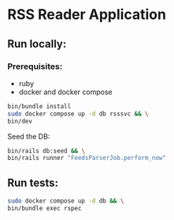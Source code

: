 # RSS Reader Application

## Run locally:
### Prerequisites:
* ruby
* docker and docker compose

```bash
bin/bundle install
sudo docker compose up -d db rsssvc && \
bin/dev
```

Seed the DB:
```bash
bin/rails db:seed && \
bin/rails runner "FeedsParserJob.perform_now"
```

## Run tests:

```bash
sudo docker compose up -d db && \
bin/bundle exec rspec
```
